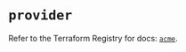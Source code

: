 # `provider`

Refer to the Terraform Registry for docs: [`acme`](https://registry.terraform.io/providers/vancluever/acme/2.22.0/docs).
